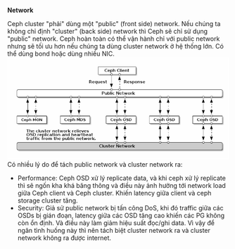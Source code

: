 **Network**

Ceph cluster "phải" dùng một "public" (front side) network. Nếu chúng ta không chỉ định "cluster" (back side) network thì Ceph sẽ chỉ sử dụng "public" network.
Ceph hoàn toàn có thể vận hành chỉ với public network nhưng sẽ tối ưu hơn nếu chúng ta dùng cluster network ở hệ thống lớn.
Có thể dùng bond hoặc dùng nhiều NIC.
![](ceph-public-cluster-network.png)
Có nhiều lý do để tách public network và cluster network ra:
- Performance: Ceph OSD xử lý replicate data, và khi ceph xử lý replicate thì sẽ ngốn kha khá băng thông và điều này ảnh hưởng tới network load giữa Ceph client và Ceph cluster. Khiến latency giữa client và ceph storage cluster tăng.
- Security: Giả sử public network bị tấn công DoS, khi đó traffic giữa các OSDs bị gián đoạn, latency giữa các OSD tăng cao khiến các PG không còn ổn định. Và điều này làm giảm hiệu suất đọc/ghi data. Vì vậy để ngăn tình huống này thì nên tách biệt cluster network ra và cluster network không ra được internet.
